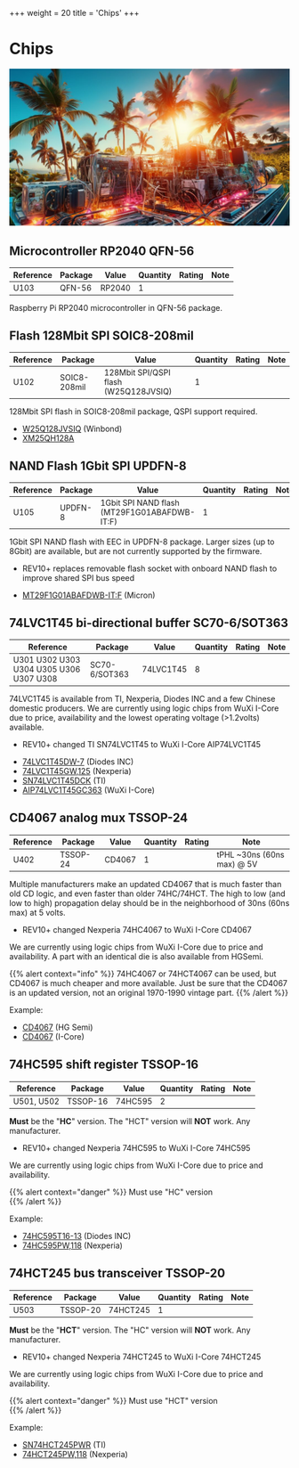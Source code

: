 +++
weight = 20
title = 'Chips'
+++

# Chips

![](./img/chips2.jpg)

## Microcontroller RP2040 QFN-56

|**Reference**|**Package**|**Value**|**Quantity**|**Rating**|**Note**|
|-|-|-|-|-|-|
|U103|QFN-56|RP2040 | 1  ||

Raspberry Pi RP2040 microcontroller in QFN-56 package.

## Flash 128Mbit SPI SOIC8-208mil

|**Reference**|**Package**|**Value**|**Quantity**|**Rating**|**Note**|
|-|-|-|-|-|-|
|U102  |SOIC8-208mil|128Mbit SPI/QSPI flash (W25Q128JVSIQ)  |1  ||

128Mbit SPI flash in SOIC8-208mil package, QSPI support required.

*   [W25Q128JVSIQ](https://item.szlcsc.com/98729.html) (Winbond)
*   [XM25QH128A](https://item.szlcsc.com/308377.html)

## NAND Flash 1Gbit SPI UPDFN-8

|**Reference**|**Package**|**Value**|**Quantity**|**Rating**|**Note**|
|-|-|-|-|-|-|
|U105 | UPDFN-8 | 1Gbit SPI NAND flash (MT29F1G01ABAFDWB-IT:F)  |1  ||

1Gbit SPI NAND flash with EEC in UPDFN-8 package. Larger sizes (up to 8Gbit) are available, but are not currently supported by the firmware.

- REV10+ replaces removable flash socket with onboard NAND flash to improve shared SPI bus speed

* [MT29F1G01ABAFDWB-IT:F](https://item.szlcsc.com/3176239.html) (Micron)

## 74LVC1T45 bi-directional buffer SC70-6/SOT363

|**Reference**|**Package**|**Value**|**Quantity**|**Rating**|**Note**|
|-|-|-|-|-|-|
|U301 U302 U303 U304 U305 U306 U307 U308|SC70-6/SOT363|74LVC1T45  |8  ||

74LVC1T45 is available from TI, Nexperia, Diodes INC and a few Chinese domestic producers. We are currently using logic chips from WuXi I-Core due to price, availability and the lowest operating voltage (>1.2volts) available.

- REV10+ changed TI SN74LVC1T45 to WuXi I-Core AIP74LVC1T45

*   [74LVC1T45DW-7](https://item.szlcsc.com/180239.html) (Diodes INC)
*   [74LVC1T45GW,125](https://item.szlcsc.com/485235.html) (Nexperia)
*   [SN74LVC1T45DCK](https://item.szlcsc.com/9911.html) (TI) 
*   [AIP74LVC1T45GC363](https://item.szlcsc.com/5810901.html) (WuXi I-Core) 

## CD4067 analog mux TSSOP-24

|**Reference**|**Package**|**Value**|**Quantity**|**Rating**|**Note**|
|-|-|-|-|-|-|
|U402|TSSOP-24|CD4067 |1  ||tPHL ~30ns (60ns max) @ 5V |

Multiple manufacturers make an updated CD4067 that is much faster than old CD logic, and even faster than older 74HC/74HCT. The high to low (and low to high) propagation delay should be in the neighborhood of 30ns (60ns max) at 5 volts.

- REV10+ changed Nexperia 74HC4067 to WuXi I-Core CD4067

We are currently using logic chips from WuXi I-Core due to price and availability. A part with an identical die is also available from HGSemi.

{{% alert context="info" %}}
74HC4067 or 74HCT4067 can be used, but CD4067 is much cheaper and more available. Just be sure that the CD4067 is an updated version, not an original 1970-1990 vintage part.
{{% /alert %}}

Example:

*   [CD4067](https://item.szlcsc.com/8436782.html) (HG Semi)
*   [CD4067](https://item.szlcsc.com/8414592.html) (I-Core)

## 74HC595 shift register TSSOP-16

|**Reference**|**Package**|**Value**|**Quantity**|**Rating**|**Note**|
|-|-|-|-|-|-|
|U501, U502|TSSOP-16|74HC595  |2  ||

**Must** be the "**HC**" version. The "HCT" version will **NOT** work. Any manufacturer.

- REV10+ changed Nexperia 74HC595 to WuXi I-Core 74HC595

We are currently using logic chips from WuXi I-Core due to price and availability.

{{% alert context="danger" %}}
Must use "HC" version  
{{% /alert %}}

Example:

*   [74HC595T16-13](https://item.szlcsc.com/159448.html) (Diodes INC)
*   [74HC595PW,118](https://item.szlcsc.com/6414.html) (Nexperia)

## 74HCT245 bus transceiver TSSOP-20

|**Reference**|**Package**|**Value**|**Quantity**|**Rating**|**Note**|
|-|-|-|-|-|-|
|U503|TSSOP-20|74HCT245  |1  ||

**Must** be the "**HCT**" version. The "HC" version will **NOT** work. Any manufacturer.

- REV10+ changed Nexperia 74HCT245 to WuXi I-Core 74HCT245

We are currently using logic chips from WuXi I-Core due to price and availability.

{{% alert context="danger" %}}
Must use "HCT" version  
{{% /alert %}}

Example:

*   [SN74HCT245PWR](https://item.szlcsc.com/7251.html) (TI)
*   [74HCT245PW,118](https://item.szlcsc.com/6446.html) (Nexperia)

